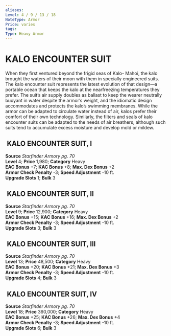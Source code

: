 ```yaml
---
aliases: 
Level: 4 / 9 / 13 / 18
NoteType: Armor
Price: varies
tags: 
Type: Heavy Armor
---
```

# KALO ENCOUNTER SUIT
When they first ventured beyond the frigid seas of Kalo- Mahoi, the kalo brought the waters of their moon with them in specially engineered suits. The kalo encounter suit represents the latest evolution of that design—a portable ocean that keeps the kalo at the nearfreezing temperatures they prefer. The suit’s air supply doubles as ballast to keep the wearer neutrally buoyant in water despite the armor’s weight, and the idiomatic design accommodates and protects the kalo’s swimming membranes. While the armor can be adapted to circulate water instead of air, kalos prefer their comfort of their own technology. Similarly, the filters and seals of kalo encounter suits can be adapted to the needs of air breathers, although such suits tend to accumulate excess moisture and develop mold or mildew.  

##  KALO ENCOUNTER SUIT, I

**Source** _Starfinder Armory pg. 70_  
**Level** 4; **Price** 1,980; **Category** Heavy  
**EAC Bonus** +7; **KAC Bonus** +8; **Max. Dex Bonus** +2  
**Armor Check Penalty** -3; **Speed Adjustment** -10 ft.  
**Upgrade Slots** 1; **Bulk** 3

##  KALO ENCOUNTER SUIT, II

**Source** _Starfinder Armory pg. 70_  
**Level** 9; **Price** 12,900; **Category** Heavy  
**EAC Bonus** +15; **KAC Bonus** +16; **Max. Dex Bonus** +2  
**Armor Check Penalty** -3; **Speed Adjustment** -10 ft.  
**Upgrade Slots** 3; **Bulk** 3

##  KALO ENCOUNTER SUIT, III

**Source** _Starfinder Armory pg. 70_  
**Level** 13; **Price** 48,500; **Category** Heavy  
**EAC Bonus** +20; **KAC Bonus** +21; **Max. Dex Bonus** +3  
**Armor Check Penalty** -3; **Speed Adjustment** -10 ft.  
**Upgrade Slots** 4; **Bulk** 3

##  KALO ENCOUNTER SUIT, IV

**Source** _Starfinder Armory pg. 70_  
**Level** 18; **Price** 360,000; **Category** Heavy  
**EAC Bonus** +25; **KAC Bonus** +26; **Max. Dex Bonus** +4  
**Armor Check Penalty** -3; **Speed Adjustment** -10 ft.  
**Upgrade Slots** 6; **Bulk** 3